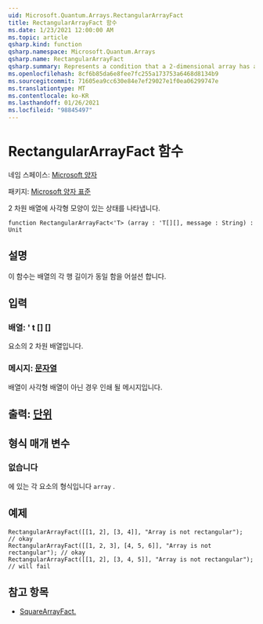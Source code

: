 ```yaml
---
uid: Microsoft.Quantum.Arrays.RectangularArrayFact
title: RectangularArrayFact 함수
ms.date: 1/23/2021 12:00:00 AM
ms.topic: article
qsharp.kind: function
qsharp.namespace: Microsoft.Quantum.Arrays
qsharp.name: RectangularArrayFact
qsharp.summary: Represents a condition that a 2-dimensional array has a rectangular shape
ms.openlocfilehash: 8cf6b85da6e8fee7fc255a173753a6468d8134b9
ms.sourcegitcommit: 71605ea9cc630e84e7ef29027e1f0ea06299747e
ms.translationtype: MT
ms.contentlocale: ko-KR
ms.lasthandoff: 01/26/2021
ms.locfileid: "98845497"
---
```

# <a name="rectangulararrayfact-function"></a>RectangularArrayFact 함수

네임 스페이스: [Microsoft 양자](xref:Microsoft.Quantum.Arrays)

패키지: [Microsoft 양자 표준](https://nuget.org/packages/Microsoft.Quantum.Standard)


2 차원 배열에 사각형 모양이 있는 상태를 나타냅니다.

```qsharp
function RectangularArrayFact<'T> (array : 'T[][], message : String) : Unit
```


## <a name="description"></a>설명

이 함수는 배열의 각 행 길이가 동일 함을 어설션 합니다.

## <a name="input"></a>입력

### <a name="array--t"></a>배열: ' t [] []

요소의 2 차원 배열입니다.


### <a name="message--string"></a>메시지: [문자열](xref:microsoft.quantum.lang-ref.string)

배열이 사각형 배열이 아닌 경우 인쇄 될 메시지입니다.



## <a name="output--unit"></a>출력: [단위](xref:microsoft.quantum.lang-ref.unit)



## <a name="type-parameters"></a>형식 매개 변수

### <a name="t"></a>없습니다

에 있는 각 요소의 형식입니다 `array` .

## <a name="example"></a>예제

```qsharp
RectangularArrayFact([[1, 2], [3, 4]], "Array is not rectangular");       // okay
RectangularArrayFact([[1, 2, 3], [4, 5, 6]], "Array is not rectangular"); // okay
RectangularArrayFact([[1, 2], [3, 4, 5]], "Array is not rectangular");    // will fail
```

## <a name="see-also"></a>참고 항목

- [SquareArrayFact.](xref:Microsoft.Quantum.Arrays.SquareArrayFact)